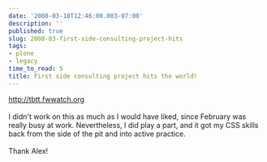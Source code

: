 ```yaml
---
date: '2008-03-18T12:46:00.003-07:00'
description: ''
published: true
slug: 2008-03-first-side-consulting-project-hits
tags:
- plone
- legacy
time_to_read: 5
title: First side consulting project hits the world!
---
```


<a href="http://tbtt.fwwatch.org">http://tbtt.fwwatch.org</a><br /><br />I didn't work on this as much as I would have liked, since February was really busy at work.  Nevertheless, I did play a part, and it got my CSS skills back from the side of the pit and into active practice.<br /><br />Thank Alex!